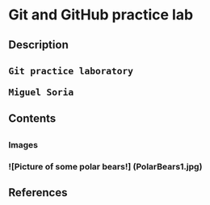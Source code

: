 # Git and GitHub practice lab

<h2>Description<h2>

    Git practice laboratory

    Miguel Soria

<h2>Contents<h2>
    <h3>Images<h3>
        ![Picture of some polar bears!] (PolarBears1.jpg)
<h2>References<h2>
